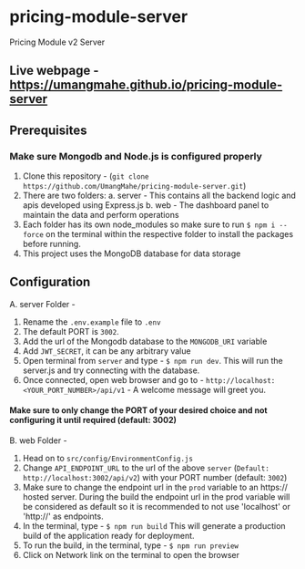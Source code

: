# pricing-module-server
Pricing Module v2 Server

## Live webpage - https://umangmahe.github.io/pricing-module-server

## Prerequisites

### Make sure Mongodb and Node.js is configured properly
1) Clone this repository - (`git clone https://github.com/UmangMahe/pricing-module-server.git`)
2) There are two folders:
   a. server - This contains all the backend logic and apis developed using Express.js
   b. web - The dashboard panel to maintain the data and perform operations
3) Each folder has its own node_modules so make sure to run `$ npm i --force` on the terminal within the respective folder to install the packages before running.
4) This project uses the MongoDB database for data storage
   
## Configuration

A. server Folder -
   
1) Rename the `.env.example` file to `.env`
2) The default PORT is `3002`.
3) Add the url of the Mongodb database to the `MONGODB_URI` variable
4) Add `JWT_SECRET`, it can be any arbitrary value
5) Open terminal from `server` and type - `$ npm run dev`. This will run the server.js and try connecting with the database.
6) Once connected, open web browser and go to - `http://localhost:<YOUR_PORT_NUMBER>/api/v1` - A welcome message will greet you.

#### Make sure to only change the PORT of your desired choice and not configuring it until required (default: 3002)

B. web Folder -

1) Head on to `src/config/EnvironmentConfig.js`
2) Change `API_ENDPOINT_URL` to the url of the above `server` (`Default: http://localhost:3002/api/v2`) with your PORT number (default: `3002`)
3) Make sure to change the endpoint url in the `prod` variable to an https:// hosted server. During the build the endpoint url in the prod variable will be considered as default so it is recommended to not use 'localhost' or 'http://' as endpoints.
4) In the terminal, type - `$ npm run build` This will generate a production build of the application ready for deployment.
5) To run the build, in the terminal, type - `$ npm run preview`
6) Click on Network link on the terminal to open the browser

